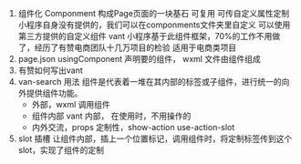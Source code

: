1. 组件化
   Componment   构成Page页面的一块基石 可复用 可传自定义属性定制
   小程序自身没有提供的，我们可以在componments文件夹里自定义
   可以使用第三方提供的自定义组件
   vant 小程序基于此组件框架，70%的工作不用做了，经历了有赞电商团队十几万项目的检验 适用于电商类项目
2. page.json usingComponent 声明要的组件，
   wxml 文件由组件组成
3. 有赞如何写出vant
4. van-search 用法
   组件是代表着一堆在其内部的标签或子组件，进行统一的向外提供组件功能。
   - 外部，wxml 调用组件
   - 组件内部 vant 内部， 在使用时，不用操作的
   - 内外交流，props
     定制性，show-action use-action-slot
5. slot 插槽
   让组件内部，插上一个位置标记，调用组件时，将定制标签传到这个slot，实现了组件的定制